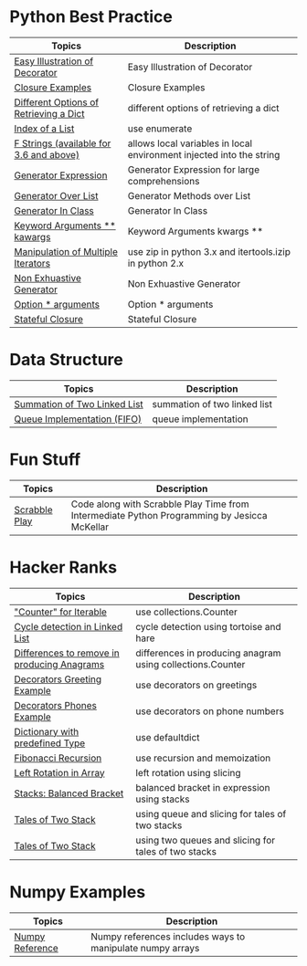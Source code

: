 # Python Best Practice

Topics| Description 
---| --- 
[Easy Illustration of Decorator](https://github.com/ziyenl/python/blob/master/script/easy_decorator.py) | Easy Illustration of Decorator |
[Closure Examples](https://github.com/ziyenl/python/blob/master/script/closure_examples.py) | Closure Examples |
[Different Options of Retrieving a Dict](https://github.com/ziyenl/python/blob/master/script/retrieve_dict.py)| different options of retrieving a dict
[Index of a List](https://github.com/ziyenl/python/blob/master/script/enumerate.py)| use enumerate |
[F Strings (available for 3.6 and above)](https://github.com/ziyenl/python/blob/master/script/f_string.py)| allows local variables in local environment injected into the string 
[Generator Expression](https://github.com/ziyenl/python/blob/master/script/generator_expression.py)| Generator Expression for large comprehensions|
[Generator Over List](https://github.com/ziyenl/python/blob/master/script/generator_over_list.py)| Generator Methods over List |
[Generator In Class](https://github.com/ziyenl/python/blob/master/script/generator_in_class.py)| Generator In Class |
[Keyword Arguments ** kawargs](https://github.com/ziyenl/python/blob/master/script/keyword_arguments.py) | Keyword Arguments kwargs ** |
[Manipulation of Multiple Iterators](https://github.com/ziyenl/python/blob/master/script/iterators.py)| use zip in python 3.x and itertools.izip in python 2.x 
[Non Exhuastive Generator](https://github.com/ziyenl/python/blob/master/script/non_exhuastive_generator.py) | Non Exhuastive Generator 
[Option * arguments](https://github.com/ziyenl/python/blob/master/script/star_args.py) | Option * arguments 
[Stateful Closure](https://github.com/ziyenl/python/blob/master/script/stateful_closure.py) | Stateful Closure 

# Data Structure

Topics| Description
---| --- 
[Summation of Two Linked List](https://github.com/ziyenl/python/blob/master/script/summing_list.py)| summation of two linked list
[Queue Implementation (FIFO)](https://github.com/ziyenl/python/blob/master/script/queue.py)| queue implementation

# Fun Stuff

Topics | Description
--- | ---
[Scrabble Play](https://github.com/ziyenl/python/blob/master/script/scrabble_play.py) | Code along with Scrabble Play Time from Intermediate Python Programming by Jesicca McKellar|

# Hacker Ranks

Topics| Description
---| --- 
["Counter" for Iterable](https://github.com/ziyenl/python/blob/master/script/collections_counter.py) | use collections.Counter |
[Cycle detection in Linked List](https://github.com/ziyenl/python/blob/master/script/cycle_detection.py)| cycle detection using tortoise and hare |
[Differences to remove in producing Anagrams](https://github.com/ziyenl/python/blob/master/script/anagram_differences.py)| differences in producing anagram using collections.Counter |
[Decorators Greeting Example](https://github.com/ziyenl/python/blob/master/script/decorators_greetings.py) | use decorators on greetings |
[Decorators Phones Example](https://github.com/ziyenl/python/blob/master/script/decorators_phones.py) | use decorators on phone numbers |
[Dictionary with predefined Type](https://github.com/ziyenl/python/blob/master/script/collections_defaultdict.py)| use defaultdict |
[Fibonacci Recursion](https://github.com/ziyenl/python/blob/master/script/recursive_fibonacci.py) | use recursion and memoization |
[Left Rotation in Array](https://github.com/ziyenl/python/blob/master/script/left_rotation.py)| left rotation using slicing |
[Stacks: Balanced Bracket](https://github.com/ziyenl/python/blob/master/script/balanced_brackets.py) | balanced bracket in expression using stacks |
[Tales of Two Stack](https://github.com/ziyenl/python/blob/master/script/queue_one_stack.py) | using queue and slicing for tales of two stacks |
[Tales of Two Stack](https://github.com/ziyenl/python/blob/master/script/queue_two_stacks.py) | using two queues and slicing for tales of two stacks |

# Numpy Examples
Topics | Description
----| --- 
[Numpy Reference](https://github.com/ziyenl/python/blob/master/script/numpy_examples.py) | Numpy references includes ways to manipulate numpy arrays |
